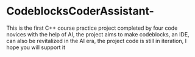 # CodeblocksCoderAssistant-
This is the first C++ course practice project completed by four code novices with the help of AI, the project aims to make codeblocks, an IDE, can also be revitalized in the AI era, the project code is still in iteration, I hope you will support it
